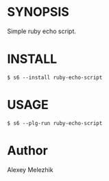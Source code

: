 # SYNOPSIS

Simple ruby echo script.

# INSTALL

    $ s6 --install ruby-echo-script

# USAGE

    $ s6 --plg-run ruby-echo-script

# Author

Alexey Melezhik
